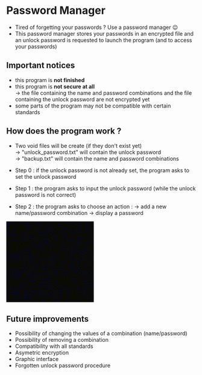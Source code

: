 # Password Manager

- Tired of forgetting your passwords ? Use a password manager :wink:  
- This password manager stores your passwords in an encrypted file and an unlock password is requested to launch the program (and to access your passwords) 

## Important notices

- this program is **not finished**
- this program is **not secure at all**  
-> the file containing the name and password combinations and the file containing the unlock password are not encrypted yet 
- some parts of the program may not be compatible with certain standards

## How does the program work ?

- Two void files will be create (if they don't exist yet)  
-> "unlock_password.txt" will contain the unlock password  
-> "backup.txt" will contain the name and password combinations   

- Step 0 : if the unlock password is not already set, the program asks to set the unlock password
- Step 1 : the program asks to input the unlock password (while the unlock password is not correct)
- Step 2 : the program asks to choose an action : 
-> add a new name/password combination
-> display a password

![](https://github.com/emilienmarotta/Password-Manager/blob/main/Ressources/code.gif)

## Future improvements

- Possibility of changing the values of a combination (name/password)
- Possibility of removing a combination
- Compatibility with all standards
- Asymetric encryption
- Graphic interface
- Forgotten unlock password procedure